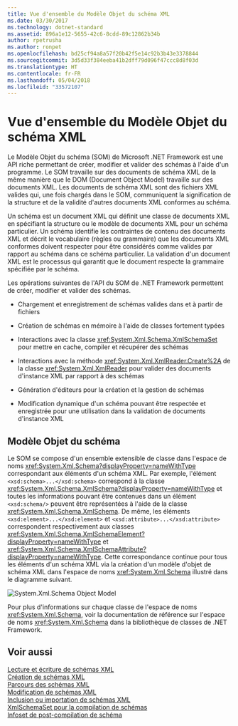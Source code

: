 ```yaml
---
title: Vue d'ensemble du Modèle Objet du schéma XML
ms.date: 03/30/2017
ms.technology: dotnet-standard
ms.assetid: 896a1e12-5655-42c6-8cdd-89c12862b34b
author: rpetrusha
ms.author: ronpet
ms.openlocfilehash: bd25cf94a8a57f20b42f5e14c92b3b43e3378844
ms.sourcegitcommit: 3d5d33f384eeba41b2dff79d096f47ccc8d8f03d
ms.translationtype: HT
ms.contentlocale: fr-FR
ms.lasthandoff: 05/04/2018
ms.locfileid: "33572107"
---
```

# <a name="xml-schema-object-model-overview"></a>Vue d'ensemble du Modèle Objet du schéma XML
Le Modèle Objet du schéma (SOM) de Microsoft .NET Framework est une API riche permettant de créer, modifier et valider des schémas à l'aide d'un programme. Le SOM travaille sur des documents de schéma XML de la même manière que le DOM (Document Object Model) travaille sur des documents XML. Les documents de schéma XML sont des fichiers XML valides qui, une fois chargés dans le SOM, communiquent la signification de la structure et de la validité d'autres documents XML conformes au schéma.  
  
 Un schéma est un document XML qui définit une classe de documents XML en spécifiant la structure ou le modèle de documents XML pour un schéma particulier. Un schéma identifie les contraintes de contenu des documents XML et décrit le vocabulaire (règles ou grammaire) que les documents XML conformes doivent respecter pour être considérés comme valides par rapport au schéma dans ce schéma particulier. La validation d'un document XML est le processus qui garantit que le document respecte la grammaire spécifiée par le schéma.  
  
 Les opérations suivantes de l'API du SOM de .NET Framework permettent de créer, modifier et valider des schémas.  
  
-   Chargement et enregistrement de schémas valides dans et à partir de fichiers  
  
-   Création de schémas en mémoire à l'aide de classes fortement typées  
  
-   Interactions avec la classe <xref:System.Xml.Schema.XmlSchemaSet> pour mettre en cache, compiler et récupérer des schémas  
  
-   Interactions avec la méthode <xref:System.Xml.XmlReader.Create%2A> de la classe <xref:System.Xml.XmlReader> pour valider des documents d'instance XML par rapport à des schémas  
  
-   Génération d'éditeurs pour la création et la gestion de schémas  
  
-   Modification dynamique d'un schéma pouvant être respectée et enregistrée pour une utilisation dans la validation de documents d'instance XML  
  
## <a name="the-schema-object-model"></a>Modèle Objet du schéma  
 Le SOM se compose d'un ensemble extensible de classe dans l'espace de noms <xref:System.Xml.Schema?displayProperty=nameWithType> correspondant aux éléments d'un schéma XML. Par exemple, l'élément `<xsd:schema>...</xsd:schema>` correspond à la classe <xref:System.Xml.Schema.XmlSchema?displayProperty=nameWithType> et toutes les informations pouvant être contenues dans un élément `<xsd:schema/>` peuvent être représentées à l'aide de la classe <xref:System.Xml.Schema.XmlSchema>. De même, les éléments `<xsd:element>...</xsd:element>` et `<xsd:attribute>...</xsd:attribute>` correspondent respectivement aux classes <xref:System.Xml.Schema.XmlSchemaElement?displayProperty=nameWithType> et <xref:System.Xml.Schema.XmlSchemaAttribute?displayProperty=nameWithType>. Cette correspondance continue pour tous les éléments d'un schéma XML via la création d'un modèle d'objet de schéma XML dans l'espace de noms <xref:System.Xml.Schema> illustré dans le diagramme suivant.  
  
 ![System.Xml.Schema Object Model](../../../../docs/standard/data/xml/media/xmlschemaobjmodeloverview.gif "XMLSchemaObjModelOverview")  
  
 Pour plus d'informations sur chaque classe de l'espace de noms <xref:System.Xml.Schema>, voir la documentation de référence sur l'espace de noms <xref:System.Xml.Schema> dans la bibliothèque de classes de .NET Framework.  
  
## <a name="see-also"></a>Voir aussi  
 [Lecture et écriture de schémas XML](../../../../docs/standard/data/xml/reading-and-writing-xml-schemas.md)  
 [Création de schémas XML](../../../../docs/standard/data/xml/building-xml-schemas.md)  
 [Parcours des schémas XML](../../../../docs/standard/data/xml/traversing-xml-schemas.md)  
 [Modification de schémas XML](../../../../docs/standard/data/xml/editing-xml-schemas.md)  
 [Inclusion ou importation de schémas XML](../../../../docs/standard/data/xml/including-or-importing-xml-schemas.md)  
 [XmlSchemaSet pour la compilation de schémas](../../../../docs/standard/data/xml/xmlschemaset-for-schema-compilation.md)  
 [Infoset de post-compilation de schéma](../../../../docs/standard/data/xml/post-schema-compilation-infoset.md)
